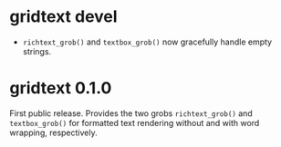 # gridtext devel

- `richtext_grob()` and `textbox_grob()` now gracefully handle empty strings.

# gridtext 0.1.0

First public release. Provides the two grobs `richtext_grob()` and `textbox_grob()` for formatted text rendering without and with word wrapping, respectively.
